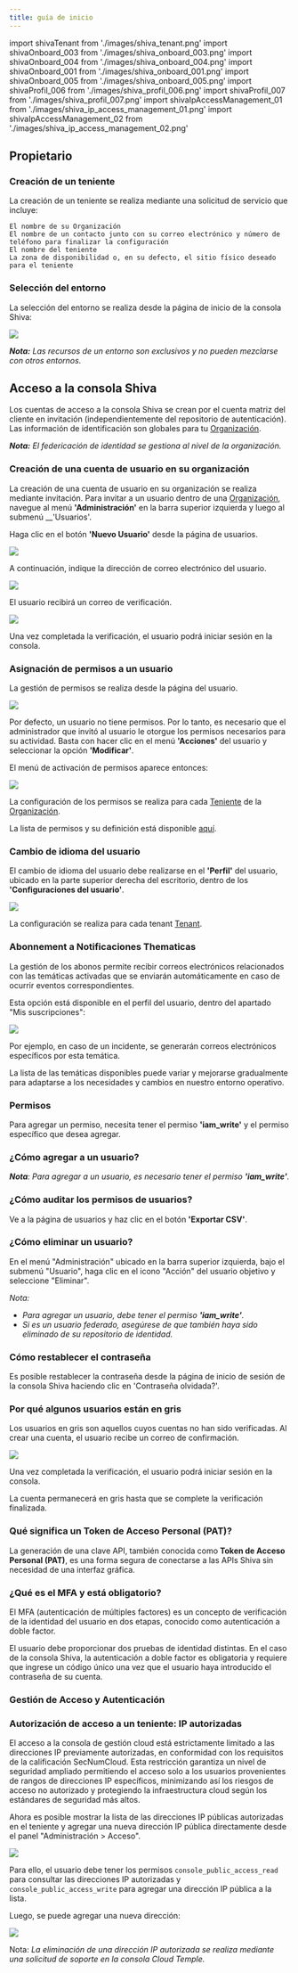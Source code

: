 ```yaml
---
title: guía de inicio
---
```


import shivaTenant from './images/shiva_tenant.png'
import shivaOnboard_003 from './images/shiva_onboard_003.png'
import shivaOnboard_004 from './images/shiva_onboard_004.png'
import shivaOnboard_001 from './images/shiva_onboard_001.png'
import shivaOnboard_005 from './images/shiva_onboard_005.png'
import shivaProfil_006 from './images/shiva_profil_006.png'
import shivaProfil_007 from './images/shiva_profil_007.png'
import shivaIpAccessManagement_01 from './images/shiva_ip_access_management_01.png'
import shivaIpAccessManagement_02 from './images/shiva_ip_access_management_02.png'

## Propietario

### Creación de un teniente

La creación de un teniente se realiza mediante una solicitud de servicio que incluye:

    El nombre de su Organización
    El nombre de un contacto junto con su correo electrónico y número de teléfono para finalizar la configuración
    El nombre del teniente
    La zona de disponibilidad o, en su defecto, el sitio físico deseado para el teniente

### Selección del entorno

La selección del entorno se realiza desde la página de inicio de la consola Shiva:

<img src={shivaTenant} />

*__Nota:__ Las recursos de un entorno son exclusivos y no pueden mezclarse con otros entornos.*

## Acceso a la consola Shiva

Los cuentas de acceso a la consola Shiva se crean por el cuenta matriz del cliente en invitación (independientemente del repositorio de autenticación).
Las información de identificación son globales para tu [Organización](concepts.md#organizaciones).

*__Nota:__ El federicación de identidad se gestiona al nivel de la organización.*

### Creación de una cuenta de usuario en su organización

La creación de una cuenta de usuario en su organización se realiza mediante invitación. Para invitar a un usuario dentro de una [Organización](https://docs.example.com/concepts#organizations), navegue al menú __'Administración'__ en la barra superior izquierda y luego al submenú __'Usuarios'.

Haga clic en el botón __'Nuevo Usuario'__ desde la página de usuarios.

<img src={shivaOnboard_003} />

A continuación, indique la dirección de correo electrónico del usuario.

<img src={shivaOnboard_004} />

El usuario recibirá un correo de verificación.

<img src={shivaOnboard_001} />

Una vez completada la verificación, el usuario podrá iniciar sesión en la consola.


### Asignación de permisos a un usuario

La gestión de permisos se realiza desde la página del usuario.

<img src={shivaOnboard_003} />

Por defecto, un usuario no tiene permisos. Por lo tanto, es necesario que el administrador que invitó al usuario le otorgue los permisos necesarios para su actividad. Basta con hacer clic en el menú __'Acciones'__ del usuario y seleccionar la opción __'Modificar'__.

El menú de activación de permisos aparece entonces:

<img src={shivaOnboard_005} />

La configuración de los permisos se realiza para cada [Teniente](concepts.md#tenant) de la [Organización](concepts.md#organisations).

La lista de permisos y su definición está disponible [aquí](#permissions).

### Cambio de idioma del usuario

El cambio de idioma del usuario debe realizarse en el __'Perfil'__ del usuario, ubicado en la parte superior derecha del escritorio, dentro de los __'Configuraciones del usuario'__.

<img src={shivaProfil_006} />

La configuración se realiza para cada tenant [Tenant](concepts.md#tenant).

### Abonnement a Notificaciones Thematicas

La gestión de los abonos permite recibir correos electrónicos relacionados con las temáticas activadas que se enviarán automáticamente en caso de ocurrir eventos correspondientes.

Esta opción está disponible en el perfil del usuario, dentro del apartado "Mis suscripciones":

<img src={shivaProfil_007} />

Por ejemplo, en caso de un incidente, se generarán correos electrónicos específicos por esta temática.

La lista de las temáticas disponibles puede variar y mejorarse gradualmente para adaptarse a los necesidades y cambios en nuestro entorno operativo.

### Permisos

Para agregar un permiso, necesita tener el permiso __'iam_write'__ y el permiso específico que desea agregar.

### ¿Cómo agregar a un usuario?

*__Nota__: Para agregar a un usuario, es necesario tener el permiso __'iam_write'__.*

### ¿Cómo auditar los permisos de usuarios?

Ve a la página de usuarios y haz clic en el botón __'Exportar CSV'__.

### ¿Cómo eliminar un usuario?

En el menú "Administración" ubicado en la barra superior izquierda, bajo el submenú "Usuario", haga clic en el icono "Acción" del usuario objetivo y seleccione "Eliminar".

*Nota:*

- *Para agregar un usuario, debe tener el permiso __'iam_write'__.*
- *Si es un usuario federado, asegúrese de que también haya sido eliminado de su repositorio de identidad.*

### Cómo restablecer el contraseña

Es posible restablecer la contraseña desde la página de inicio de sesión de la consola Shiva haciendo clic en 'Contraseña olvidada?'.

### Por qué algunos usuarios están en gris

Los usuarios en gris son aquellos cuyos cuentas no han sido verificadas. Al crear una cuenta, el usuario recibe un correo de confirmación.

<img src={shivaOnboard_001} />

Una vez completada la verificación, el usuario podrá iniciar sesión en la consola.

La cuenta permanecerá en gris hasta que se complete la verificación finalizada.

### Qué significa un Token de Acceso Personal (PAT)?

La generación de una clave API, también conocida como __Token de Acceso Personal (PAT)__, es una forma segura de conectarse a las APIs Shiva sin necesidad de una interfaz gráfica.

### ¿Qué es el MFA y está obligatorio?

El MFA (autenticación de múltiples factores) es un concepto de verificación de la identidad del usuario en dos etapas, conocido como autenticación a doble factor.

El usuario debe proporcionar dos pruebas de identidad distintas. En el caso de la consola Shiva, la autenticación a doble factor es obligatoria y requiere que ingrese un código único una vez que el usuario haya introducido el contraseña de su cuenta.

### Gestión de Acceso y Autenticación

### Autorización de acceso a un teniente: IP autorizadas

El acceso a la consola de gestión cloud está estrictamente limitado a las direcciones IP previamente autorizadas, en conformidad con los requisitos de la calificación SecNumCloud. Esta restricción garantiza un nivel de seguridad ampliado permitiendo el acceso solo a los usuarios provenientes de rangos de direcciones IP específicos, minimizando así los riesgos de acceso no autorizado y protegiendo la infraestructura cloud según los estándares de seguridad más altos.

Ahora es posible mostrar la lista de las direcciones IP públicas autorizadas en el teniente y agregar una nueva dirección IP pública directamente desde el panel "Administración > Acceso".

<img src={shivaIpAccessManagement_01} />

Para ello, el usuario debe tener los permisos `console_public_access_read` para consultar las direcciones IP autorizadas y `console_public_access_write` para agregar una dirección IP pública a la lista.

Luego, se puede agregar una nueva dirección:

<img src={shivaIpAccessManagement_02} />

Nota: *La eliminación de una dirección IP autorizada se realiza mediante una solicitud de soporte en la consola Cloud Temple.*
